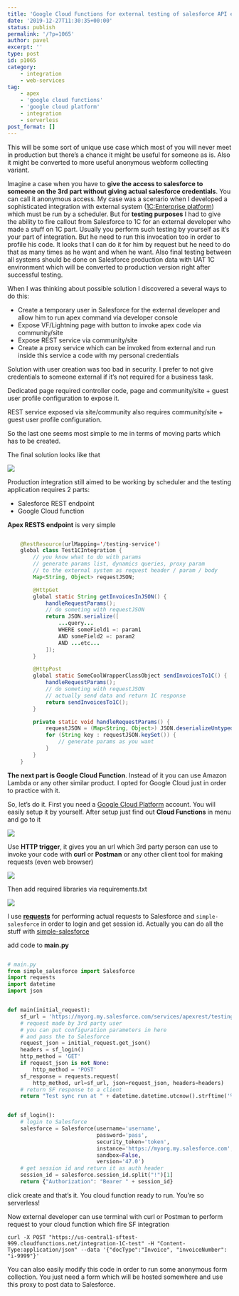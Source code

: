 ```yaml
---
title: 'Google Cloud Functions for external testing of salesforce API endpoints'
date: '2019-12-27T11:30:35+00:00'
status: publish
permalink: '/?p=1065'
author: pavel
excerpt: ''
type: post
id: p1065
category:
    - integration
    - web-services
tag:
    - apex
    - 'google cloud functions'
    - 'google cloud platform'
    - integration
    - serverless
post_format: []
---
```

This will be some sort of unique use case which most of you will never meet in production but there’s a chance it might be useful for someone as is. Also it might be converted to more useful anonymous webform collecting variant.

Imagine a case when you have to **give the access to salesforce to someone on the 3rd part without giving actual salesforce credentials**. You can call it anonymous access. My case was a scenario when I developed a sophisticated integration with external system ([1C:Enterprise platform](https://en.wikipedia.org/wiki/1C_Company)) which must be run by a scheduler. But for **testing purposes** I had to give the ability to fire callout from Salesforce to 1C for an external developer who made a stuff on 1C part. Usually you perform such testing by yourself as it’s your part of integration. But he need to run this invocation too in order to profile his code. It looks that I can do it for him by request but he need to do that as many times as he want and when he want. Also final testing between all systems should be done on Salesforce production data with UAT 1C environment which will be converted to production version right after successful testing.

When I was thinking about possible solution I discovered a several ways to do this:

- Create a temporary user in Salesforce for the external developer and allow him to run apex command via developer console
- Expose VF/Lightning page with button to invoke apex code via community/site
- Expose REST service via community/site
- Create a proxy service which can be invoked from external and run inside this service a code with my personal credentials

Solution with user creation was too bad in security. I prefer to not give credentials to someone external if it’s not required for a business task.

Dedicated page required controller code, page and community/site + guest user profile configuration to expose it.

REST service exposed via site/community also requires community/site + guest user profile configuration.

So the last one seems most simple to me in terms of moving parts which has to be created.

The final solution looks like that


![](/images/p1065/p3.png)

Production integration still aimed to be working by scheduler and the testing application requires 2 parts:

- Salesforce REST endpoint
- Google Cloud function

**Apex RESTS endpoint** is very simple

```java

    @RestResource(urlMapping='/testing-service')
    global class Test1CIntegration {
        // you know what to do with params
        // generate params list, dynamics queries, proxy param
        // to the external system as request header / param / body
        Map<String, Object> requestJSON;

        @HttpGet
        global static String getInvoicesInJSON() {
            handleRequestParams();
            // do someting with requestJSON
            return JSON.serialize([
                ...query...
                WHERE someField1 =: param1
                AND someField2 =: param2
                AND ...etc...
            ]);
        }

        @HttpPost
        global static SomeCoolWrapperClassObject sendInvoicesTo1C() {
            handleRequestParams();
            // do someting with requestJSON
            // actually send data and return 1C response
            return sendInvoicesTo1C();
        }

        private static void handleRequestParams() {
            requestJSON = (Map<String, Object>) JSON.deserializeUntyped(RestContext.request.requestBody.toString());
            for (String key : requestJSON.keySet()) {
                // generate params as you want
            }
        }
    }
```

**The next part is Google Cloud Function**. Instead of it you can use Amazon Lambda or any other similar product. I opted for Google Cloud just in order to practice with it.

So, let’s do it. First you need a [Google Cloud Platform](https://cloud.google.com/) account. You will easily setup it by yourself. After setup just find out **Cloud Functions** in menu and go to it



![](/blog-nextjs/images/p1065/i4.png)


Use **HTTP trigger**, it gives you an url which 3rd party person can use to invoke your code with **curl** or **Postman** or any other client tool for making requests (even web browser)


![](/images/p1065/image-831x1024.png)

Then add required libraries via requirements.txt


![](/images/p1065/image-1.png)


I use **[requests](https://github.com/psf/requests)** for performing actual requests to Salesforce
and `simple-salesforce` in order to login and get session id. Actually you can do all the stuff with [simple-salesforce ](https://github.com/simple-salesforce/simple-salesforce)

add code to **main.py**

```python

# main.py
from simple_salesforce import Salesforce
import requests
import datetime
import json


def main(initial_request):
    sf_url = 'https://myorg.my.salesforce.com/services/apexrest/testing-service'
    # request made by 3rd party user
    # you can put configuration parameters in here
    # and pass the to Salesforce
    request_json = initial_request.get_json()
    headers = sf_login()
    http_method = 'GET'
    if request_json is not None:
        http_method = 'POST'
    sf_response = requests.request(
        http_method, url=sf_url, json=request_json, headers=headers)
    # return SF response to a client
    return "Test sync run at " + datetime.datetime.utcnow().strftime('%Y-%m-%d %H:%M:%S') + " (UTC)" + "\n Salesforce Response: " + sf_response.json()


def sf_login():
    # login to Salesforce
    salesforce = Salesforce(username='username',
                            password='pass',
                            security_token='token',
                            instance='https://myorg.my.salesforce.com',
                            sandbox=False,
                            version='47.0')
    # get session id and return it as auth header
    session_id = salesforce.session_id.split("!")[1]
    return {"Authorization": "Bearer " + session_id}

```

click create and that’s it. You cloud function ready to run. You’re so serverless!

Now external developer can use terminal with curl or Postman to perform request to your cloud function which fire SF integration

`curl -X POST "https://us-central1-sftest-999.cloudfunctions.net/integration-1C-test"
    -H "Content-Type:application/json"
    --data '{"docType":"Invoice", "invoiceNumber": "i-9999"}'`

You can also easily modify this code in order to run some anonymous form collection. You just need a form which will be hosted somewhere and use this proxy to post data to Salesforce.
